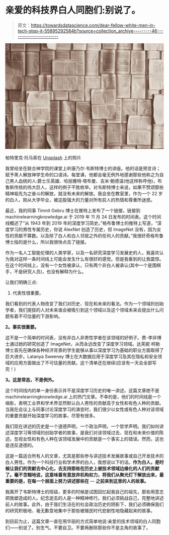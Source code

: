 # 亲爱的科技界白人同胞们:别说了。

> 原文：<https://towardsdatascience.com/dear-fellow-white-men-in-tech-stop-it-55895292584b?source=collection_archive---------46----------------------->

![](img/2f251567ba1b6220a9294a8f6a6877f0.png)

帕特里克·托马索在 [Unsplash](https://unsplash.com/s/photos/book?utm_source=unsplash&utm_medium=referral&utm_content=creditCopyText) 上的照片

我曾经坐在联合神学院的课堂上听康乃尔·韦斯特博士的讲座。他的话是预言诗；赋予黑人解放神学生命的口语诗。每堂课，他都会毫无例外地感谢那些他称之为自己黑人血统的人:爵士乐英雄、哈丽雅特·塔布曼、吉米·鲍德温(他这样称呼他)，布鲁斯传统的伟大巨人，这样的例子不胜枚举。对韦斯特博士来说，如果不赞颂那些精神祖先为之奋斗的解放，就没有未来的解放。我会坐在教室里，作为一个 22 岁的白人，刚从大学毕业，被这股强大的力量对所有前人的热情和尊重所迷惑。

最近，我的同事 Timnit Gebru 博士在推特上发布了一个链接，链接到 machinelearningknowledge.ai 于 2019 年 11 月 24 日发布的时间表。这个时间线概述了“从 1943 年到 2019 年的深度学习简史。”格布鲁博士的推特上写道，“深度学习的男性专属历史，你说 AlexNet 创造了历史，但 ImageNet 没有，因为女性的贡献不算数。以及除了白人和白人邻居之外的任何人的贡献。”我很好奇格布鲁博士指的是什么，所以我很快点击了链接。

作为一名人工智能伦理的人类学家，以及一名研究深度学习发展史的人，我喜欢认为我对这样一条时间线上可能会发生什么有很好的感觉。但是我看到的让我震惊。在这个时间线上，没有一个女性被承认，只有两个非白人被承认(其中一个是围棋手，不是研究人员)，也没有解释为什么。

让我们明确三点:

1.  代表性很重要。

我们看到的代表人物改变了我们对历史、现在和未来的看法。作为一个领域的创始学者，我们提拔的人对未来谁会被吸引到这个领域以及这个领域未来会提出什么问题有着不可估量的下游影响。

**2。事实很重要。**

这不是一个简单的时间表，没有非白人非男性学者在该领域的好例子。费-李非博士通过她的研究创造了 ImageNet，从而永远改变了深度学习领域。达芙妮·柯勒博士首先在确保各种经济背景的学生能够从事以深度学习为基础的职业方面取得了巨大进步。Latanya Sweeney 博士在大数据应用于深度学习及其在隐私和安全领域的应用方面做出了不可估量的贡献。这个清单还在继续(应该有一天会全部写完！)

**3。这是常态，不是例外。**

这个时间线内的单一身份表示并不是深度学习历史的唯一讲述。这篇文章绝不是 machinelearningknowledge.ai 上的热门文章。不幸的是，他们的时间线是一个缩影，表明工业界和学术界显然默认白人男性的贡献高于女性和有色人种的贡献。当我在会议上与同事讨论深度学习的演变时，我们很少以女性或有色人种对该领域的重要贡献开始深度学习的故事，尽管有很多。

我们现在讲述的历史是一个道德声明，一个政治声明，一个哲学声明。我们如何讲述深度学习等领域的创始学者的故事，是我们对该领域过去、现在和未来价值的陈述。忽视女性和有色人种在该领域发展中的贡献是一个事实上的错误。然而，这也是违反道德的。

这是一篇适合所有人的文章，尤其是那些参与讲述技术发展故事或自己开发技术的白人男性。作为一个科技行业和学术界的白人，我想说以下的话。**作为白人，是时候让我们的贡献去中心化，去支持那些在历史上被技术领域边缘化的人们的贡献了。毫不含糊地说，这意味着有意放弃机构权力，将我们从聚光灯下解放出来，最重要的是，在每一个层面上努力讲述那些在** — **之前来到这里的人的故事。**

我离开了韦斯特博士的班级，更多的时候是试图回忆起我自己的祖先，那些用意志把我塑造成的人。纪念逝去的人是一种精神修行。我们必须挑战自己，完整地讲述前人的故事。此外，由于我们生活在的社会政治历史的阴影下，我们必须确保我们的研究积极地、毫无歉意地集中于那些被殖民时代悲剧性地隐藏起来的故事。

到目前为止，这篇文章一直在用华丽的方式简单地说:亲爱的技术领域的白人同胞们——别说了。别生气。不要自卫。不要再删除那些你不是主角的故事了。